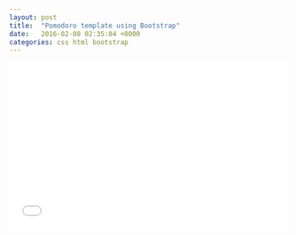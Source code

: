 ```yaml
---
layout: post
title:  "Pomodoro template using Bootstrap"
date:   2016-02-08 02:35:04 +0000
categories: css html bootstrap
---
```


<iframe width="100%" height="300" src="//jsfiddle.net/sousatg/9ru27wxn/embedded/html,css,result/" allowfullscreen="allowfullscreen" frameborder="0"></iframe>
